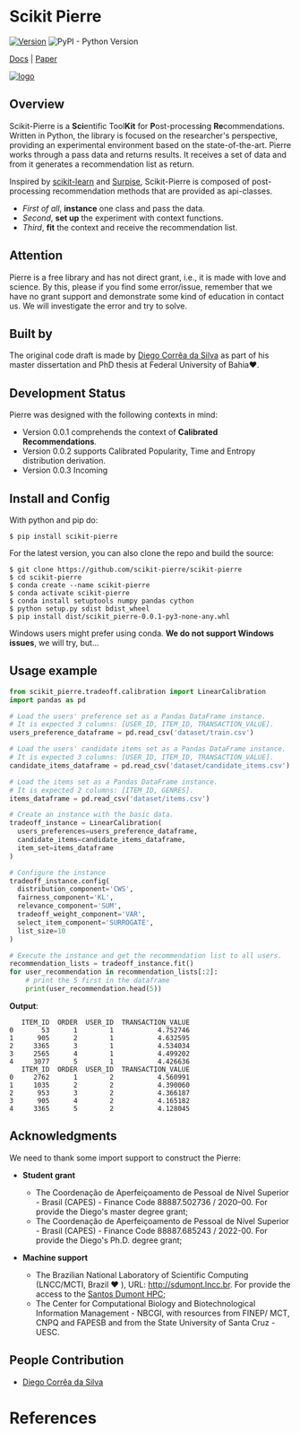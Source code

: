 # Scikit Pierre

[![Version](https://img.shields.io/badge/version-v0.0.2-green)](https://github.com/scikit-pierre/scikit-pierre) ![PyPI - Python Version](https://img.shields.io/badge/python-3.8-blue)

[Docs](https://readthedocs.io/) | [Paper](https://doi.org/xx.xxx/xxxxx.xxxxxx)

[![logo](Pierre.svg)](https://project-pierre.github.io/project-pierre)

## Overview

Scikit-Pierre is a **Sci**entific Tool**Kit** for **P**ost-process**i**ng **Re**commendations. Written in Python, the library is focused on the researcher's perspective, providing an experimental environment based on the state-of-the-art. Pierre works through a pass data and returns results. It receives a set of data and from it generates a recommendation list as return.

Inspired by [scikit-learn](https://scikit-learn.org/stable/) and [Surpise](http://surpriselib.com/), Scikit-Pierre is composed of post-processing recommendation methods that are provided as api-classes.

- _First of all_, **instance** one class and pass the data.
- _Second_, **set up** the experiment with context functions.
- _Third_, **fit** the context and receive the recommendation list.

## Attention

Pierre is a free library and has not direct grant, i.e., it is made with love and science. By this, please if you find some error/issue, remember that we have no grant support and demonstrate some kind of education in contact us. We will investigate the error and try to solve.

## Built by

The original code draft is made by [Diego Corrêa da Silva](https://github.com/DiegoCorrea) as part of his master dissertation and PhD thesis at Federal University of Bahia❤️.

## Development Status

Pierre was designed with the following contexts in mind:

- Version 0.0.1 comprehends the context of **Calibrated Recommendations**.
- Version 0.0.2 supports Calibrated Popularity, Time and Entropy distribution derivation.
- Version 0.0.3 Incoming

## Install and Config

With python and pip do:

    $ pip install scikit-pierre

For the latest version, you can also clone the repo and build the source:

    $ git clone https://github.com/scikit-pierre/scikit-pierre
    $ cd scikit-pierre
    $ conda create --name scikit-pierre 
    $ conda activate scikit-pierre
    $ conda install setuptools numpy pandas cython
    $ python setup.py sdist bdist_wheel
    $ pip install dist/scikit_pierre-0.0.1-py3-none-any.whl

Windows users might prefer using conda. **We do not support Windows issues**, we will try, but...

## Usage example

```python
from scikit_pierre.tradeoff.calibration import LinearCalibration
import pandas as pd

# Load the users' preference set as a Pandas DataFrame instance.
# It is expected 3 columns: [USER_ID, ITEM_ID, TRANSACTION_VALUE].
users_preference_dataframe = pd.read_csv('dataset/train.csv')

# Load the users' candidate items set as a Pandas DataFrame instance.
# It is expected 3 columns: [USER_ID, ITEM_ID, TRANSACTION_VALUE].
candidate_items_dataframe = pd.read_csv('dataset/candidate_items.csv')

# Load the items set as a Pandas DataFrame instance.
# It is expected 2 columns: [ITEM_ID, GENRES].
items_dataframe = pd.read_csv('dataset/items.csv')

# Create an instance with the basic data.
tradeoff_instance = LinearCalibration(
  users_preferences=users_preference_dataframe,
  candidate_items=candidate_items_dataframe,
  item_set=items_dataframe
)

# Configure the instance
tradeoff_instance.config(
  distribution_component='CWS',
  fairness_component='KL',
  relevance_component='SUM',
  tradeoff_weight_component='VAR',
  select_item_component='SURROGATE',
  list_size=10
)

# Execute the instance and get the recommendation list to all users.
recommendation_lists = tradeoff_instance.fit()
for user_recommendation in recommendation_lists[:2]:
    # print the 5 first in the dataframe
    print(user_recommendation.head(5))
```
**Output**:

```
   ITEM_ID  ORDER  USER_ID  TRANSACTION_VALUE
0       53      1        1           4.752746
1      905      2        1           4.632595
2     3365      3        1           4.534034
3     2565      4        1           4.499202
4     3077      5        1           4.426636
   ITEM_ID  ORDER  USER_ID  TRANSACTION_VALUE
0     2762      1        2           4.560991
1     1035      2        2           4.390060
2      953      3        2           4.366187
3      905      4        2           4.165182
4     3365      5        2           4.128045

```

## Acknowledgments

We need to thank some import support to construct the Pierre:

- **Student grant**

  - The Coordenação de Aperfeiçoamento de Pessoal de Nível Superior - Brasil (CAPES) - Finance Code 88887.502736 / 2020–00. For provide the Diego's master degree grant;
  - The Coordenação de Aperfeiçoamento de Pessoal de Nível Superior - Brasil (CAPES) - Finance Code 88887.685243 / 2022-00. For provide the Diego's Ph.D. degree grant;

- **Machine support**

  - The Brazilian National Laboratory of Scientific Computing (LNCC/MCTI, Brazil ❤️ ), URL: http://sdumont.lncc.br. For provide the access to the [Santos Dumont HPC](https://www.top500.org/system/179704/);
  - The Center for Computational Biology and Biotechnological Information Management - NBCGI, with resources from FINEP/ MCT, CNPQ and FAPESB and from the State University of Santa Cruz - UESC.

## People Contribution

- [Diego Corrêa da Silva]()

# References

[Docs]: Incoming  
[Paper]: Incoming  
